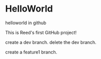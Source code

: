 # HelloWorld
helloworld in github

This is Reed's first GitHub project!

create a dev branch.
delete the dev branch.

create a feature1 branch.